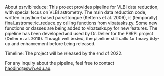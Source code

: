 About psrvlbireduce:
This project provides pipeline for VLBI data reduction, with special focus on VLBI astrometry.
The main data reduction code, written in python-based parseltongue (Kettenis et al. 2006), is (temporally) final_astrometric_reduce.py calling functions from vlbatasks.py. Some new functions or classes are being added to vlbatasks.py for new features. 
The pipeline has been developed and used by Dr. Deller for the PSRPI project (Deller et al. 2019). Though well tested, the pipeline still calls for heavy tidy-up and enhancement before being released.

Timeline:
The project will be released by the end of 2022.

For any inquiry about the pipeline, feel free to contact haoding@swin.edu.au.

